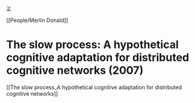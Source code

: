 [🇿](zotero://select/library/items/A2LBL4TW)

[[People/Merlin Donald]] 
# The slow process: A hypothetical cognitive adaptation for distributed cognitive networks (2007)

[[The slow process_A hypothetical cognitive adaptation for distributed cognitive networks]]